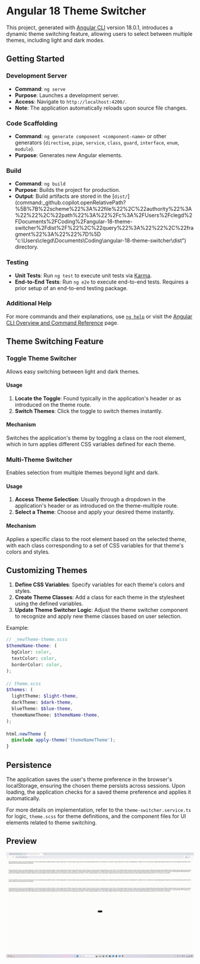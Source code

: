 # Angular 18 Theme Switcher

This project, generated with [Angular CLI](https://github.com/angular/angular-cli) version 18.0.1, introduces a dynamic theme switching feature, allowing users to select between multiple themes, including light and dark modes.

## Getting Started

### Development Server

- **Command**: `ng serve`
- **Purpose**: Launches a development server.
- **Access**: Navigate to `http://localhost:4200/`.
- **Note**: The application automatically reloads upon source file changes.

### Code Scaffolding

- **Command**: `ng generate component <component-name>` or other generators (`directive`, `pipe`, `service`, `class`, `guard`, `interface`, `enum`, `module`).
- **Purpose**: Generates new Angular elements.

### Build

- **Command**: `ng build`
- **Purpose**: Builds the project for production.
- **Output**: Build artifacts are stored in the [`dist/`](command:\_github.copilot.openRelativePath?%5B%7B%22scheme%22%3A%22file%22%2C%22authority%22%3A%22%22%2C%22path%22%3A%22%2Fc%3A%2FUsers%2Fclegd%2FDocuments%2FCoding%2Fangular-18-theme-switcher%2Fdist%2F%22%2C%22query%22%3A%22%22%2C%22fragment%22%3A%22%22%7D%5D "c:\Users\clegd\Documents\Coding\angular-18-theme-switcher\dist\") directory.

### Testing

- **Unit Tests**: Run `ng test` to execute unit tests via [Karma](https://karma-runner.github.io).
- **End-to-End Tests**: Run `ng e2e` to execute end-to-end tests. Requires a prior setup of an end-to-end testing package.

### Additional Help

For more commands and their explanations, use [`ng help`](command:_github.copilot.openSymbolFromReferences?%5B%7B%22%24mid%22%3A1%2C%22path%22%3A%22%2Fc%3A%2FUsers%2Fclegd%2FDocuments%2FCoding%2Fangular-18-theme-switcher%2FREADME.md%22%2C%22scheme%22%3A%22file%22%7D%2C%7B%22line%22%3A24%2C%22character%22%3A0%7D%5D 'README.md') or visit the [Angular CLI Overview and Command Reference](https://angular.dev/tools/cli) page.

## Theme Switching Feature

### Toggle Theme Switcher

Allows easy switching between light and dark themes.

#### Usage

1. **Locate the Toggle**: Found typically in the application's header or as introduced on the theme route.
2. **Switch Themes**: Click the toggle to switch themes instantly.

#### Mechanism

Switches the application's theme by toggling a class on the root element, which in turn applies different CSS variables defined for each theme.

### Multi-Theme Switcher

Enables selection from multiple themes beyond light and dark.

#### Usage

1. **Access Theme Selection**: Usually through a dropdown in the application's header or as introduced on the theme-multiple route.
2. **Select a Theme**: Choose and apply your desired theme instantly.

#### Mechanism

Applies a specific class to the root element based on the selected theme, with each class corresponding to a set of CSS variables for that theme's colors and styles.

## Customizing Themes

1. **Define CSS Variables**: Specify variables for each theme's colors and styles.
2. **Create Theme Classes**: Add a class for each theme in the stylesheet using the defined variables.
3. **Update Theme Switcher Logic**: Adjust the theme switcher component to recognize and apply new theme classes based on user selection.

Example:

```scss
// _newTheme-theme.scss
$themeName-theme: (
  bgColor: color,
  textColor: color,
  borderColor: color,
);

// theme.scss
$themes: (
  lightTheme: $light-theme,
  darkTheme: $dark-theme,
  blueTheme: $blue-theme,
  themeNameTheme: $themeName-theme,
);

html.newTheme {
  @include apply-theme('themeNameTheme');
}
```

## Persistence

The application saves the user's theme preference in the browser's localStorage, ensuring the chosen theme persists across sessions. Upon loading, the application checks for a saved theme preference and applies it automatically.

For more details on implementation, refer to the `theme-switcher.service.ts` for logic, `theme.scss` for theme definitions, and the component files for UI elements related to theme switching.


## Preview
![Theme Switching Demo](src/assets/theme-switching-demo.gif)